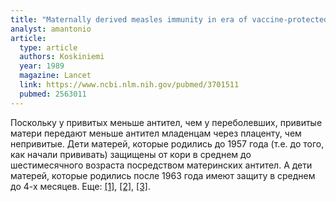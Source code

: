 ```yaml
---
title: "Maternally derived measles immunity in era of vaccine-protected mothers"
analyst: amantonio
article:
  type: article
  authors: Koskiniemi
  year: 1989
  magazine: Lancet
  link: https://www.ncbi.nlm.nih.gov/pubmed/3701511
  pubmed: 2563011
---
```


Поскольку у привитых меньше антител, чем у переболевших, привитые матери передают меньше антител младенцам через плаценту, чем непривитые.
Дети матерей, которые родились до 1957 года (т.е. до того, как начали прививать) защищены от кори в среднем до шестимесячного возраста посредством материнских антител. А дети матерей, которые родились после 1963 года имеют защиту в среднем до 4-х месяцев. Еще: [[1]](https://www.ncbi.nlm.nih.gov/pubmed/23661802), [[2]](https://www.ncbi.nlm.nih.gov/pubmed/18815232), [[3]](https://www.ncbi.nlm.nih.gov/pubmed/17629601).
